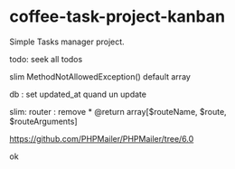 # coffee-task-project-kanban

Simple Tasks manager project.



todo: seek all todos

slim MethodNotAllowedException() default array

db : set updated_at quand un update

slim: router : remove      * @return array[$routeName, $route, $routeArguments]

https://github.com/PHPMailer/PHPMailer/tree/6.0


ok